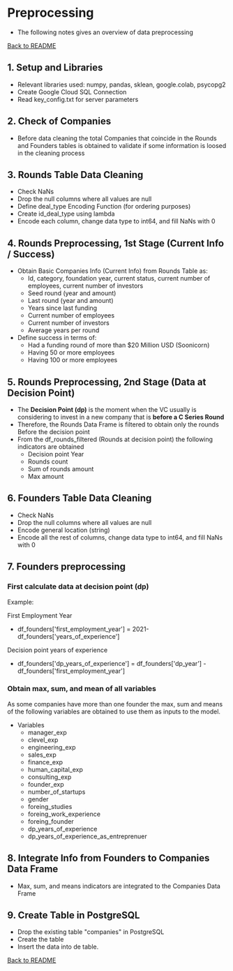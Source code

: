 
# Preprocessing

- The following notes gives an overview of data preprocessing

[Back to README](README.md#index)

## 1. Setup and Libraries

- Relevant libraries used: numpy, pandas, sklean, google.colab, psycopg2
- Create Google Cloud SQL Connection
- Read key_config.txt for server parameters

## 2. Check of Companies

- Before data cleaning the total Companies that coincide in the Rounds and Founders tables is obtained to validate if some information is loosed in the cleaning process

## 3. Rounds Table Data Cleaning

- Check NaNs
- Drop the null columns where all values are null
- Define deal_type Encoding Function (for ordering purposes)
- Create id_deal_type using lambda
- Encode each column, change data type to int64, and fill NaNs with 0

## 4. Rounds Preprocessing, 1st Stage (Current Info / Success)

- Obtain Basic Companies Info (Current Info) from Rounds Table as:
  - Id, category, foundation year, current status, current number of employees, current number of investors
  - Seed round (year and amount)
  - Last round (year and amount)
  - Years since last funding
  - Current number of employees
  - Current number of investors
  - Average years per round
- Define success in terms of:
  - Had a funding round of more than $20 Million USD (Soonicorn)
  - Having 50 or more employees
  - Having 100 or more employees

## 5. Rounds Preprocessing, 2nd Stage (Data at Decision Point)

- The **Decision Point (dp)** is the moment when the VC usually is considering to invest in a new company that is **before a C Series Round**
- Therefore, the Rounds Data Frame is filtered to obtain only the rounds Before the decision point
- From the df_rounds_filtered (Rounds at decision point) the following indicators are obtained
  - Decision point Year
  - Rounds count
  - Sum of rounds amount
  - Max amount

## 6. Founders Table Data Cleaning

- Check NaNs
- Drop the null columns where all values are null
- Encode general location (string)
- Encode all the rest of columns, change data type to int64, and fill NaNs with 0

## 7. Founders preprocessing

### First calculate data at decision point (dp)

Example:

First Employment Year

- df_founders['first_employment_year'] = 2021-df_founders['years_of_experience']

Decision point years of experience

- df_founders['dp_years_of_experience'] = df_founders['dp_year'] - df_founders['first_employment_year']

### Obtain max, sum, and mean of all variables

As some companies have more than one founder the max, sum and means of the following variables are obtained to use them as inputs to the model.

- Variables
  - manager_exp
  - clevel_exp
  - engineering_exp
  - sales_exp
  - finance_exp
  - human_capital_exp
  - consulting_exp
  - founder_exp
  - number_of_startups
  - gender
  - foreing_studies
  - foreing_work_experience
  - foreing_founder
  - dp_years_of_experience
  - dp_years_of_experience_as_entreprenuer

## 8. Integrate Info from Founders to Companies Data Frame

- Max, sum, and means indicators are integrated to the Companies Data Frame

## 9. Create Table in PostgreSQL

- Drop the existing table "companies" in PostgreSQL
- Create the table
- Insert the data into de table.

[Back to README](README.md#index)
